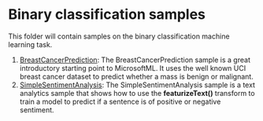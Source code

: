 # Binary classification samples

This folder will contain samples on the binary classification machine learning task.

1. [BreastCancerPrediction](https://github.com/Microsoft/microsoft-r/tree/master/microsoft-ml/Samples/101/BinaryClassification/BreastCancerPrediction): The BreastCancerPrediction sample is a great introductory starting point to MicrosoftML. It uses the well known UCI breast cancer dataset to predict whether a mass is benign or malignant.
2. [SimpleSentimentAnalysis](https://github.com/Microsoft/microsoft-r/tree/master/microsoft-ml/Samples/101/BinaryClassification/SimpleSentimentAnalysis): The SimpleSentimentAnalysis sample is a text analytics sample that shows how to use the **featurizeText()** transform to train a model to predict if a sentence is of positive or negative sentiment.
